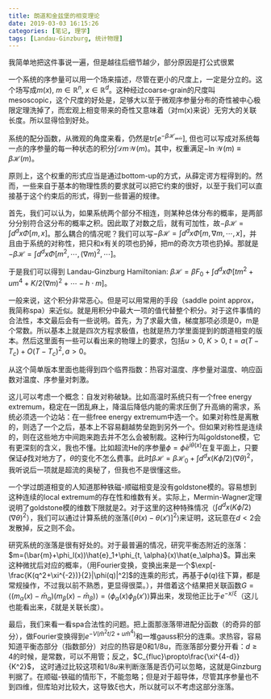 ```yaml
---
title: 朗道和金兹堡的相变理论
date: 2019-03-03 16:15:26
categories: [笔记, 理学]
tags: [Landau-Ginzburg, 统计物理]
---
```


我简单地把这件事说一遍，但是越往后细节越少，部分原因是打公式很累

<!--more-->

一个系统的序参量可以用一个场来描述，尽管在更小的尺度上，一定是分立的。这个场写成$m(x)$, $m\in \mathbb{R}^n$, $x\in\mathbb{R}^d$。这种经过coarse-grain的尺度叫mesoscopic，这个尺度的好处是，足够大以至于微观序参量分布的奇性被中心极限定理洗掉了，而宏观上相变带来的奇性又意味着（对m(x)来说）无穷大的关联长度。所以显得恰到好处。

系统的配分函数，从微观的角度来看，仍然是$\text{tr}[e^{-\beta\mathcal{H_{mic}}}]$, 但也可以写成对系统每一点的序参量的每一种状态的积分$\int\mathcal{D}m\mathcal{W}(m)$。其中，权重满足$-\ln\mathcal{W}(m)\equiv\beta\mathcal{H}(m)$。

原则上，这个权重的形式应当是通过bottom-up的方式，从薛定谔方程得到的。然而，一些来自于基本的物理性质的要求就可以把它约束的很好，以至于我们可以直接基于这个约束后的形式，得到一些普遍的规律。

首先，我们可以认为，如果系统两个部分不相连，则某种总体分布的概率，是两部分分别符合这分布的概率之积。因此取了对数之后，就有可加性，故$-\beta\mathcal{H}=\int d^dx\Phi[m, x]$。那么耦合的情况呢？我们可以写$-\beta\mathcal{H}=\int d^dx\Phi[m, \nabla m, \cdots, x]$，并且由于系统的对称性，把只和x有关的项也扔掉，把m的奇次方项也扔掉。那就是$-\beta\mathcal{H}=\int d^dx\Phi[m^2, \cdots, (\nabla m)^2, \cdots]$。

于是我们可以得到 Landau-Ginzburg Hamiltonian: $\beta\mathcal{H}=\beta F_0+\int d^dx\Phi[tm^2+um^4+K/2(\nabla m)^2+\cdots-h\cdot m]$。

一般来说，这个积分非常恶心。但是可以用常用的手段（saddle point approx， 我简称spa）来近似。就是用积分中最大一项的值代替整个积分。对于这件事情的合法性，本文最后会有一些说明。首先，为了求最大值，梯度那项必须是0，m是个常数。所以基本上就是四次方程求极值，也就是热力学里面提到的朗道相变的版本。然后这里面有一些可以看出来的物理上的要求，包括$u>0$, $K>0$, $t=a(T-T_c)+O(T-T_c)^2, a>0$。

从这个简单版本里面也能得到四个临界指数：热容对温度、序参量对温度、响应函数对温度、序参量对刺激。

这儿可以考虑一个概念：自发对称破缺。比如高温时系统只有一个free energy extremum，稳定在一团乱麻上，降温后降低内能的需求压倒了升高熵的需求，系统必须选一个边站：在一些free energy extremum中选一个。如果对称性是离散的，则选了一个之后，基本上不容易翻越势垒跑到另外一个。但如果对称性是连续的，则在这些地方中间跑来跑去并不怎么会被制裁。这种行为叫goldstone模，它有更深刻的含义，我也不懂。比如超流He的序参量$\phi=\bar{\phi}e^{i\theta(x)}$在复平面上，只要保证$\bar{\phi}$找对地方了，$\theta$的变化不怎么费事。此时$\beta\mathcal{H}=\beta\mathcal{H_0}+\int d^dx (K\bar{\phi}/2)(\nabla\theta)^2$，我听说后一项就是超流的奥秘了，但我也不是很懂这些。

一个学过朗道相变的人知道那种铁磁-顺磁相变是没有goldstone模的。容易想到这种连续的local extremum的存在性和维数有关。实际上，Mermin-Wagner定理说明了goldstone模的维数下限就是2。对于这里的这种特殊情况（$\int d^dx (K\bar{\phi}/2)(\nabla\theta)^2$），我们可以通过计算系统的涨落$\left<[\theta(x)-\theta(x')]^2\right>$来证明，这玩意在$d<2$会发散掉，反之则不会。

研究系统的涨落是很有好处的。对于最普遍的情况，研究平衡态附近的涨落：$m=(\bar{m}+\phi_l(x))\hat{e}_1+\phi_{t, \alpha}(x)\hat{e_\alpha}$。算出来这种微扰后对应的概率，（用Fourier变换，变换出来是一个$\exp[-\frac{K(q^2+\xi^{-2})}{2}|\phi(q)|^2]$的连乘的形式，再基于$\phi(q)$往下算，都是常规操作，不过我以前不熟悉，更显得很菜。），并借着这个结果把关联函数$G=\left<(m_\alpha(x)-\bar{m}_\alpha)(m_\beta(x)-\bar{m}_\beta)\right>=\left<\phi_\alpha(x)\phi_\beta(x')\right>$算出来，发现他正比于$e^{-x/\xi}$（这儿也能看出来，$\xi$就是关联长度）。

最后，我们来看一看spa合法性的问题。把上面那涨落带进配分函数（的奇异的部分），做Fourier变换得到$e^{-V(\bar{m}^2t/2+u\bar{m}^4)}$和一堆gauss积分的连乘。求热容，容易知道平衡态部分（指数部分）对应的热容是0和1/8u，而涨落部分要分开看：$d\geq4$的时候，是常数，可以不用管；反之，$C_{fluc}\propto\frac{\xi^{4-d}}{K^2}$， 这时通过比较这项和$1/8u$来判断涨落是否仍可以忽略，这就是Ginzburg判据了。在顺磁-铁磁的情形下，不能忽略；但是对于超导体，尽管其序参量也不到四维，但库珀对比较大，这导致$\xi$也大，所以就可以不考虑这部分涨落。